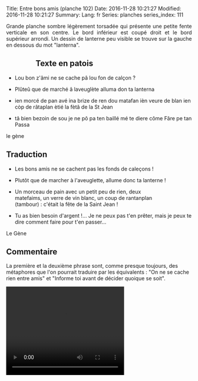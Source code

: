 Title: Entre bons amis (planche 102)
Date: 2016-11-28 10:21:27
Modified: 2016-11-28 10:21:27
Summary: 
Lang: fr
Series: planches
series_index: 111

<p style="text-align:justify;">Grande planche sombre légèrement torsadée qui présente une petite fente verticale en son centre. Le bord inférieur est coupé droit et le bord supérieur arrondi. Un dessin de lanterne peu visible se trouve sur la gauche en dessous du mot "lanterna".</p>

<figure class="image-block" style="float: left;">
  <img alt="" src="{static}/images/planche_102-3.png">
  <figcaption style="max-width: 163px"></figcaption>
</figure>

## Texte en patois
- Lou bon  z'âmi ne se cache pâ lou fon de calçon ?

- Plûteû  que  de  marché  â  laveuglète  alluma  don  ta  lanterna


- ien morcé de pan avé ina brize de ren dou matafan ièn veure de blan ien còp de râtaplan ètié la fètâ de la St Jean


- tâ  bien  bezoin  de  sou  je  ne  pô  pa  ten  baillé  mé  te  diere  côme  Fâre  pe  tan  Passa

le gène

## Traduction
- Les bons amis ne se cachent pas les fonds de caleçons !

- Plutôt que de marcher à l'aveuglette, allume donc ta lanterne !

<figure class="image-block" style="float: right;">
  <img alt="" src="{static}/images/planche_102_dessin-2.png">
  <figcaption style="max-width: 190px"></figcaption>
</figure>


- Un morceau de pain avec un petit peu de rien, deux matefaims, un verre de vin blanc, un coup de rantanplan (tambour) : c'était la fête de la Saint Jean !

- Tu as bien besoin d'argent !… Je ne peux pas t'en prêter, mais je peux te dire comment faire pour t'en passer…

Le Gène

## Commentaire
La première et la deuxième phrase sont, comme presque toujours, des métaphores que l'on pourrait traduire par les équivalents : "On ne se cache rien entre amis" et "Informe toi avant de décider quoique se soit".

<video width="320" height="240" controls>
  <source src="https://d1njpgd0ygatdn.cloudfront.net/video_102.mp4" type="video/mp4">
</video>
